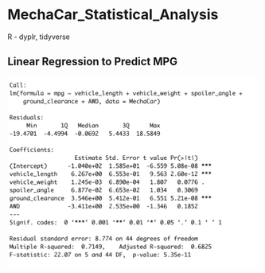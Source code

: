 # MechaCar_Statistical_Analysis
R - dyplr, tidyverse

## Linear Regression to Predict MPG 

![Linear_Regression](Linear_Regression.png)
